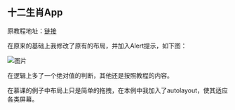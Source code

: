 ## 十二生肖App

原教程地址：[链接](http://www.imooc.com/video/3386)

在原来的基础上我修改了原有的布局，并加入Alert提示，如下图：

![图片](http://images.helloarron.com/ChineseZodiac.gif)

在逻辑上多了一个绝对值的判断，其他还是按照教程的内容。

在慕课的例子中布局上只是简单的拖拽，在本例中我加入了autolayout，使其适应各类屏幕。